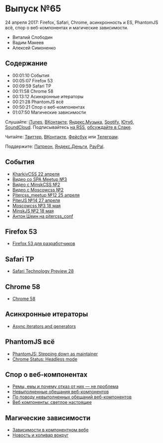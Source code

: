 # Выпуск №65

24 апреля 2017: Firefox, Safari, Chrome, асинхронность и ES, PhantomJS всё, спор о веб-компонентах и магические зависимости.

- Виталий Слободин
- Вадим Макеев
- Алексей Симоненко

## Содержание

- 00:01:10 События
- 00:05:07 Firefox 53
- 00:09:59 Safari TP
- 00:11:58 Chrome 58
- 00:13:12 Асинхронные итераторы
- 00:21:28 PhantomJS всё
- 00:50:21 Спор о веб-компонентах
- 01:07:50 Магические зависимости

Слушайте: [iTunes](https://itunes.apple.com/podcast/id1080500016), [ВКонтакте](https://vk.com/podcasts-32017543), [Яндекс.Музыка](https://music.yandex.ru/album/6245956), [Spotify](https://open.spotify.com/show/3rzAcADjpBpXt73L0epTjV), [Ютуб](https://www.youtube.com/playlist?list=PLMBnwIwFEFHcwuevhsNXkFTcadeX5R1Go), [SoundCloud](https://soundcloud.com/web-standards). Подписывайтесь [на RSS](https://web-standards.ru/podcast/feed/), [обсуждайте в Слаке](http://slack.web-standards.ru/).

Читайте: [Твиттер](https://twitter.com/webstandards_ru), [ВКонтакте](https://vk.com/webstandards_ru), [Фейсбук](https://www.facebook.com/webstandardsru) или [Телеграм](https://t.me/webstandards_ru).

Поддержите: [Патреон](https://www.patreon.com/webstandards_ru), [Яндекс.Деньги](https://money.yandex.ru/to/41001119329753), [PayPal](https://www.paypal.me/pepelsbey).

## События

- [KharkivCSS 22 апреля](http://kharkivcss.org/)
- [Видео со SPA Meetup №3](https://habr.ru/p/326524/)
- [Видео с MinskCSS №2](https://youtu.be/MPqY92O-wMo?list=PL3uk4LxG9Zznos2sWj-sqkZMOha1z1WMg)
- [Видео с Moscowcss №2](https://youtu.be/fIAokeTWgGU?list=PLAf_MJ7SOshHyefkXgmb8YBb6PoVbxyb6)
- [Pitercss_meetup №12 25 апреля](https://pitercss.timepad.ru/event/457262/)
- [PiterJS №14 27 апреля](https://meetabit.com/events/piterjs-14)
- [Moscowcss №3 18 мая](https://moscowcss.timepad.ru/event/480215/)
- [MinskJS №2 18 мая](https://minskjs.timepad.ru/event/479052/)
- [Антон Шеин на pitercss_conf](https://pitercss.com/#AntonShein)

## Firefox 53

- [Firefox 53 для разработчиков](http://tanalin.com/blog/2017/04/firefox-53/)

## Safari TP

- [Safari Technology Preview 28](https://webkit.org/blog/7516/release-notes-for-safari-technology-preview-28/)

## Chrome 58

- [Chrome 58](https://developers.google.com/web/updates/2017/04/nic58)

## Асинхронные итераторы

- [Async iterators and generators](https://jakearchibald.com/2017/async-iterators-and-generators/)

## PhantomJS всё

- [PhantomJS: Stepping down as maintainer](https://groups.google.com/d/msg/phantomjs/9aI5d-LDuNE/5Z3SMZrqAQAJ)
- [Chrome Status: Headless mode](https://www.chromestatus.com/features/5678767817097216)

## Спор о веб-компонентах

- [Ремы, емы и почему отказ от них — не проблема](https://medium.com/p/3b2b1e785787)
- [Невыполненные обещания веб-компонентов](https://medium.com/p/6b8641b390cb)
- [По поводу невыполненных обещаний веб-компонентов](https://medium.com/p/385d63de4959)
- [Веб компоненты: светлое настоящее](https://youtu.be/KjPsp_PVPuU)

## Магические зависимости

- [Зависимости в компонентном вебе](http://andrew-r.ru/notes/?go=all/deps-in-component-web/)
- [Новость и холивар вокруг](https://twitter.com/webstandards_ru/status/853926074111209472)
